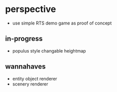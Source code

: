# perspective
- use simple RTS demo game as proof of concept

## in-progress
- populus style changable heightmap


## wannahaves
- entity object renderer
- scenery renderer
